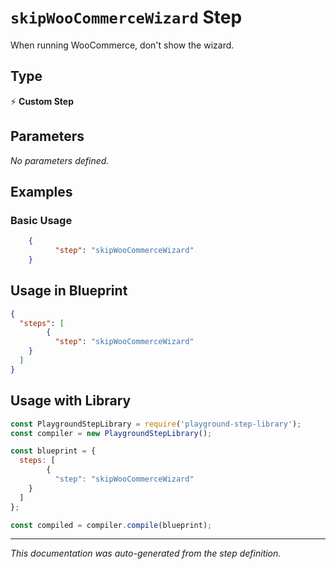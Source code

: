 # `skipWooCommerceWizard` Step

When running WooCommerce, don't show the wizard.

## Type
⚡ **Custom Step**

## Parameters

*No parameters defined.*

## Examples

### Basic Usage
```json
    {
          "step": "skipWooCommerceWizard"
    }
```

## Usage in Blueprint

```json
{
  "steps": [
        {
          "step": "skipWooCommerceWizard"
    }
  ]
}
```

## Usage with Library

```javascript
const PlaygroundStepLibrary = require('playground-step-library');
const compiler = new PlaygroundStepLibrary();

const blueprint = {
  steps: [
        {
          "step": "skipWooCommerceWizard"
    }
  ]
};

const compiled = compiler.compile(blueprint);
```

---

*This documentation was auto-generated from the step definition.*
